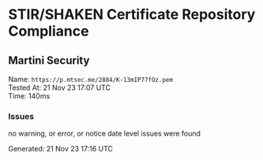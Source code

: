 # STIR/SHAKEN Certificate Repository Compliance

## Martini Security

Name: `https://p.mtsec.me/2884/K-13mIP77fOz.pem`\
Tested At: 21 Nov 23 17:07 UTC\
Time: 140ms

### Issues

no warning, or error, or notice date level issues were found

Generated: 21 Nov 23 17:16 UTC